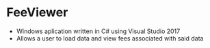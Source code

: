 # FeeViewer
- Windows aplication written in C# using Visual Studio 2017
- Allows a user to load data and view fees associated with said data
